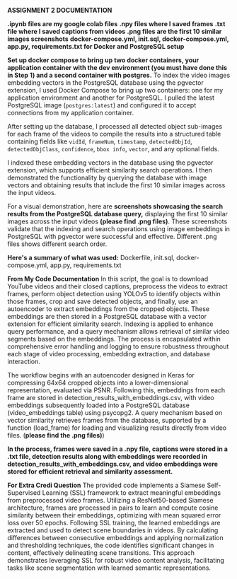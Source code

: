 **ASSIGNMENT 2 DOCUMENTATION**

**.ipynb files are my google colab files**
**.npy files where I saved frames**
**.txt file where I saved captions from videos**
**.png files are the first 10 similar images screenshots**
**docker-compose.yml, init.sql, docker-compose.yml, app.py, requirements.txt for Docker and PostgreSQL setup**

**Set up docker compose to bring up two docker containers, your application container with the dev environment (you must have done this in Step 1) and a second container with postgres.**
To index the video images embedding vectors in the PostgreSQL database using the pgvector extension, I used Docker Compose to bring up two containers: one for my application environment and another for PostgreSQL. I pulled the latest PostgreSQL image (`postgres:latest`) and configured it to accept connections from my application container. 

After setting up the database, I processed all detected object sub-images for each frame of the videos to compile the results into a structured table containing fields like `vidId`, `frameNum`, `timestamp`, `detectedObjId`, `detectedObjClass`, `confidence`, `bbox info`, `vector`, and any optional fields. 

I indexed these embedding vectors in the database using the pgvector extension, which supports efficient similarity search operations. I then demonstrated the functionality by querying the database with image vectors and obtaining results that include the first 10 similar images across the input videos.

For a visual demonstration, here are **screenshots showcasing the search results from the PostgreSQL database query,** displaying the first 10 similar images across the input videos **(please find .png files)**. These screenshots validate that the indexing and search operations using image embeddings in PostgreSQL with pgvector were successful and effective. Different .png files shows different search order.

**Here's a summary of what was used:**
Dockerfile, init.sql, docker-compose.yml, app.py, requirements.txt

**From My Code Documentation**
In this script, the goal is to download YouTube videos and their closed captions, preprocess the videos to extract frames, perform object detection using YOLOv5 to identify objects within those frames, crop and save detected objects, and finally, use an autoencoder to extract embeddings from the cropped objects. These embeddings are then stored in a PostgreSQL database with a vector extension for efficient similarity search. Indexing is applied to enhance query performance, and a query mechanism allows retrieval of similar video segments based on the embeddings. The process is encapsulated within comprehensive error handling and logging to ensure robustness throughout each stage of video processing, embedding extraction, and database interaction.

The workflow begins with an autoencoder designed in Keras for compressing 64x64 cropped objects into a lower-dimensional representation, evaluated via PSNR. Following this, embeddings from each frame are stored in detection_results_with_embeddings.csv, with video embeddings subsequently loaded into a PostgreSQL database (video_embeddings table) using psycopg2. A query mechanism based on vector similarity retrieves frames from the database, supported by a function (load_frame) for loading and visualizing results directly from video files. (**please find the .png files)**)

**In the process, frames were saved in a .npy file, captions were stored in a .txt file, detection results along with embeddings were recorded in detection_results_with_embeddings.csv, and video embeddings were stored for efficient retrieval and similarity assessment.**

**For Extra Credi Question**
The provided code implements a Siamese Self-Supervised Learning (SSL) framework to extract meaningful embeddings from preprocessed video frames. Utilizing a ResNet50-based Siamese architecture, frames are processed in pairs to learn and compute cosine similarity between their embeddings, optimizing with mean squared error loss over 50 epochs. Following SSL training, the learned embeddings are extracted and used to detect scene boundaries in videos. By calculating differences between consecutive embeddings and applying normalization and thresholding techniques, the code identifies significant changes in content, effectively delineating scene transitions. This approach demonstrates leveraging SSL for robust video content analysis, facilitating tasks like scene segmentation with learned semantic representations.

